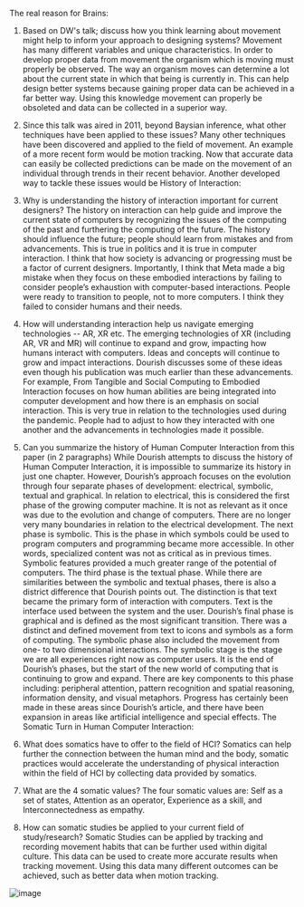 The real reason for Brains:
1.	Based on DW's talk; discuss how you think learning about movement might help to inform your approach to designing systems?
	Movement has many different variables and unique characteristics. In order to develop proper data from movement the organism which is moving must properly be observed. The way an organism moves can determine a lot about the current state in which that being is currently in. This can help design better systems because gaining proper data can be achieved in a far better way. Using this knowledge movement can properly be obsoleted and data can be collected in a superior way. 
2.	Since this talk was aired in 2011, beyond Baysian inference, what other techniques have been applied to these issues?
	Many other techniques have been discovered and applied to the field of movement. An example of a more recent form would be motion tracking. Now that accurate data can easily be collected predictions can be made on the movement of an individual through trends in their recent behavior. Another developed way to tackle these issues would be 
History of Interaction:
1.	Why is understanding the history of interaction important for current designers?
	The history on interaction can help guide and improve the current state of computers by recognizing the issues of the computing of the past and furthering the computing of the future. The history should influence the future; people should learn from mistakes and from advancements. This is true in politics and it is true in computer interaction. I think that how society is advancing or progressing must be a factor of current designers. Importantly, I think that Meta made a big mistake when they focus on these embodied interactions by failing to consider people’s exhaustion with computer-based interactions. People were ready to transition to people, not to more computers. I think they failed to consider humans and their needs.

2.	How will understanding interaction help us navigate emerging technologies -- AR, XR etc.
	The emerging technologies of XR (including AR, VR and MR) will continue to expand and grow, impacting how humans interact with computers. Ideas and concepts will continue to grow and impact interactions. Dourish discusses some of these ideas even though his publication was much earlier than these advancements. For example, From Tangible and Social Computing to Embodied Interaction focuses on how human abilities are being integrated into computer development and how there is an emphasis on social interaction. This is very true in relation to the technologies used during the pandemic. People had to adjust to how they interacted with one another and the advancements in technologies made it possible. 
3.	Can you summarize the history of Human Computer Interaction from this paper (in 2 paragraphs) 
	While Dourish attempts to discuss the history of Human Computer Interaction, it is impossible to summarize its history in just one chapter. However, Dourish’s approach focuses on the evolution through four separate phases of development: electrical, symbolic, textual and graphical. In relation to electrical, this is considered the first phase of the growing computer machine. It is not as relevant as it once was due to the evolution and change of computers. There are no longer very many boundaries in relation to the electrical development. The next phase is symbolic. This is the phase in which symbols could be used to program computers and programming became more accessible. In other words, specialized content was not as critical as in previous times. Symbolic features provided a much greater range of the potential of computers.  The third phase is the textual phase. While there are similarities between the symbolic and textual phases, there is also a district difference that Dourish points out. The distinction is that text became the primary form of interaction with computers. Text is the interface used between the system and the user. Dourish’s final phase is graphical and is defined as the most significant transition. There was a distinct and defined movement from text to icons and symbols as a form of computing. The symbolic phase also included the movement from one- to two dimensional interactions.
	The symbolic stage is the stage we are all experiences right now as computer users. It is the end of Dourish’s phases, but the start of the new world of computing that is continuing to grow and expand. There are key components to this phase including: peripheral attention, pattern recognition and spatial reasoning, information density, and visual metaphors. Progress has certainly been made in these areas since Dourish’s article, and there have been expansion in areas like artificial intelligence and special effects. 
The Somatic Turn in Human Computer Interaction:

1.	What does somatics have to offer to the field of HCI?
	Somatics can help further the connection between the human mind and the body, somatic practices would accelerate the understanding of physical interaction within the field of HCI by collecting data provided by somatics. 

2.	What are the 4 somatic values?
The four somatic values are: Self as a set of states, Attention as an operator, Experience as a skill, and Interconnectedness as empathy.

3.	How can somatic studies be applied to your current field of study/research?
Somatic Studies can be applied by tracking and recording movement habits that can be further used within digital culture. This data can be used to create more accurate results when tracking movement. Using this data many different outcomes can be achieved, such as better data when motion tracking.



![image](https://user-images.githubusercontent.com/78001823/206616944-d005e4b6-47bd-41d0-9adc-6ceee69be72f.png)
